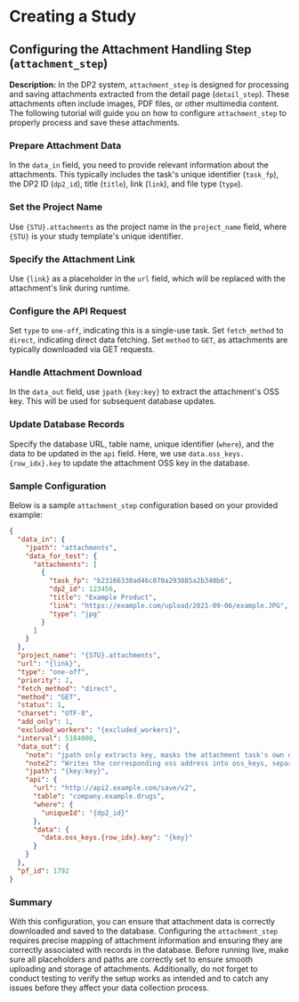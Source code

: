 # Creating a Study
## Configuring the Attachment Handling Step (`attachment_step`)

**Description:**
In the DP2 system, `attachment_step` is designed for processing and saving attachments extracted from the detail page (`detail_step`). These attachments often include images, PDF files, or other multimedia content. The following tutorial will guide you on how to configure `attachment_step` to properly process and save these attachments.

### Prepare Attachment Data

In the `data_in` field, you need to provide relevant information about the attachments. This typically includes the task's unique identifier (`task_fp`), the DP2 ID (`dp2_id`), title (`title`), link (`link`), and file type (`type`).

###  Set the Project Name

Use `{STU}.attachments` as the project name in the `project_name` field, where `{STU}` is your study template's unique identifier.

###  Specify the Attachment Link

Use `{link}` as a placeholder in the `url` field, which will be replaced with the attachment's link during runtime.

###  Configure the API Request

Set `type` to `one-off`, indicating this is a single-use task. Set `fetch_method` to `direct`, indicating direct data fetching. Set `method` to `GET`, as attachments are typically downloaded via GET requests.

###  Handle Attachment Download

In the `data_out` field, use `jpath` `{key:key}` to extract the attachment's OSS key. This will be used for subsequent database updates.

###  Update Database Records

Specify the database URL, table name, unique identifier (`where`), and the data to be updated in the `api` field. Here, we use `data.oss_keys.{row_idx}.key` to update the attachment OSS key in the database.

### Sample Configuration

Below is a sample `attachment_step` configuration based on your provided example:

```json
{
  "data_in": {
    "jpath": "attachments",
    "data_for_test": {
      "attachments": [
        {
          "task_fp": "b23166330ad46c070a293085a2b340b6",
          "dp2_id": 123456,
          "title": "Example Product",
          "link": "https://example.com/upload/2021-09-06/example.JPG",
          "type": "jpg"
        }
      ]
    }
  },
  "project_name": "{STU}.attachments",
  "url": "{link}",
  "type": "one-off",
  "priority": 2,
  "fetch_method": "direct",
  "method": "GET",
  "status": 1,
  "charset": "UTF-8",
  "add_only": 1,
  "excluded_workers": "{excluded_workers}",
  "interval": 5184000,
  "data_out": {
    "note": "jpath only extracts key, masks the attachment task's own dp2_id",
    "note2": "Writes the corresponding oss address into oss_keys, separated from the attachments field",
    "jpath": "{key:key}",
    "api": {
      "url": "http://api2.example.com/save/v2",
      "table": "company.example.drugs",
      "where": {
        "uniqueId": "{dp2_id}"
      },
      "data": {
        "data.oss_keys.{row_idx}.key": "{key}"
      }
    }
  },
  "pf_id": 1792
}
```

### Summary

With this configuration, you can ensure that attachment data is correctly downloaded and saved to the database. Configuring the `attachment_step` requires precise mapping of attachment information and ensuring they are correctly associated with records in the database. Before running live, make sure all placeholders and paths are correctly set to ensure smooth uploading and storage of attachments. Additionally, do not forget to conduct testing to verify the setup works as intended and to catch any issues before they affect your data collection process.

